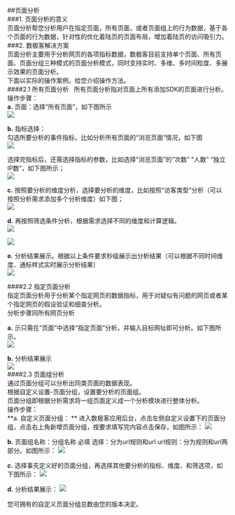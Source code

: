 ##页面分析    
###1. 页面分析的意义  
页面分析帮您分析用户在指定页面，所有页面，或者页面组上的行为数据，基于各个页面的行为数据，针对性的优化着陆页的页面布局，增加着陆页的访问吸引力。  
###2. 数极客解决方案  
页面分析主要用于分析网页的各项指标数据，数极客目前支持单个页面、所有页面、页面分组三种模式的页面分析模式，同时支持实时、多维、多时间粒度、多展示效果的页面分析。  
下面以实际的操作案例，给您介绍操作方法。  
####2.1 所有页面分析  
所有页面分析指对页面上所有添加SDK的页面进行分析。  
操作步骤：  
**a.**	页面：选择“所有页面”，如下图所示  
![](http://www.shujike.com/docsimg/所有页面分析1.jpg)  

**b.**	指标选择：  
勾选所要分析的事件指标，比如分析所有页面的“浏览页面”情况，如下图  
![](http://www.shujike.com/docsimg/所有页面分析2.jpg)  

选择完指标后，还需选择指标的参数，比如选择“浏览页面”的“次数” “人数” “独立IP数”，如下图所示；  
![](http://www.shujike.com/docsimg/所有页面分析3.jpg)  

**c.**	按照要分析的维度分析，选择要分析的维度，比如按照“访客类型”分析（可以按照分析需求添加多个分析维度）如下图；  
![](http://www.shujike.com/docsimg/所有页面分析4.jpg)  

**d.**	再按照筛选条件分析，根据需求选择不同的维度和计算逻辑。  
![](http://www.shujike.com/docsimg/所有页面分析5.jpg)  

![](http://www.shujike.com/docsimg/所有页面分析6.jpg)  

**e.**	分析结果展示。根据以上条件要求秒级展示出分析结果（可以根据不同时间维度、通标样式实时展示分析结果）  
![](http://www.shujike.com/docsimg/所有页面分析7.jpg)  

####2.2 指定页面分析  
指定页面分析用于分析某个指定网页的数据指标，用于对疑似有问题的网页或者某个指定网页的假设验证和细查分析。  
分析步骤同所有网页分析  

**a.**	示只需在“页面”中选择“指定页面”分析，并输入目标网址即可分析。如下图所示。  
![](http://www.shujike.com/docsimg/指定页面分析1.jpg)  

**b.**	分析结果展示  
![](http://www.shujike.com/docsimg/指定页面分析2.jpg)  
####2.3 页面组分析  
通过页面分组可以分析出同类页面的数据表现。  
根据自定义设置-页面分组，设置要分析的页面组。  
页面分组即根据分析需求将一组页面定义成一个分析模块进行整体分析。  
操作步骤：  
**a.	自定义页面分组： **
进入数极客应用后台，点击左侧自定义设置下的页面分组，点击右上角新增页面分组，按要求填写完内容点击保存，如图所示： 
![](http://www.shujike.com/docsimg/页面组分析1.jpg)  

**b.**	页面组名称：分组名称 必填
选择：分为url规则和url
url规则：分为规则和url两部分。如图所示：
![](http://www.shujike.com/docsimg/页面组分析2.jpg)  

**c.**	选择事先定义好的页面分组，再选择其他要分析的指标、维度、和筛选项，如下图所示：
![](http://www.shujike.com/docsimg/页面组分析3.jpg)  

**d.**	分析结果展示：
![](http://www.shujike.com/docsimg/页面组分析4.jpg)  

您可拥有的自定义页面分组总数由您的版本决定。
